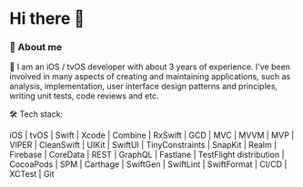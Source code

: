 # Hi there 👋

### :rocket: About me

:iphone:  I am an iOS / tvOS developer with about 3 years of experience. 
I've been involved in many aspects of creating and maintaining applications, such as analysis, 
implementation, user interface design patterns and principles, writing unit tests, code reviews and etc.

:hammer_and_wrench: Tech stack:

iOS | tvOS | Swift | Xcode | Combine | RxSwift | GCD | MVC | MVVM | MVP | VIPER | CleanSwift | UIKit | SwiftUI | TinyConstraints | SnapKit | Realm | Firebase | CoreData | REST | GraphQL | Fastlane | TestFlight distribution | CocoaPods | SPM | Carthage | SwiftGen | SwiftLint | SwiftFormat | CI/CD | XCTest | Git 

<!--
**DzmitryLiash/DzmitryLiash** is a ✨ _special_ ✨ repository because its `README.md` (this file) appears on your GitHub profile.

Here are some ideas to get you started:

- 🔭 I’m currently working on ...
- 🌱 I’m currently learning ...
- 👯 I’m looking to collaborate on ...
- 🤔 I’m looking for help with ...
- 💬 Ask me about ...
- 📫 How to reach me: ...
- 😄 Pronouns: ...
- ⚡ Fun fact: ...
-->
